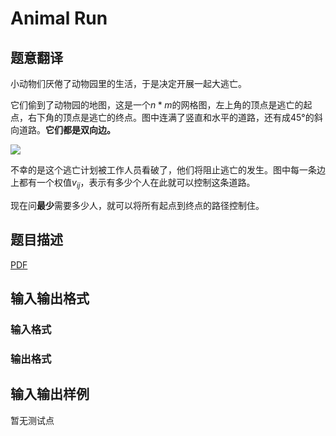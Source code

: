 # Animal Run

## 题意翻译

小动物们厌倦了动物园里的生活，于是决定开展一起大逃亡。

它们偷到了动物园的地图，这是一个$n*m$的网格图，左上角的顶点是逃亡的起点，右下角的顶点是逃亡的终点。图中连满了竖直和水平的道路，还有成$45$°的斜向道路。**它们都是双向边。**

![](https://cdn.luogu.org/upload/pic/42447.png)

不幸的是这个逃亡计划被工作人员看破了，他们将阻止逃亡的发生。图中每一条边上都有一个权值$v_{ij}$，表示有多少个人在此就可以控制这条道路。

现在问**最少**需要多少人，就可以将所有起点到终点的路径控制住。

## 题目描述

[problemUrl]: https://uva.onlinejudge.org/index.php?option=com_onlinejudge&Itemid=8&category=446&page=show_problem&problem=4122

[PDF](https://uva.onlinejudge.org/external/13/p1376.pdf)

## 输入输出格式

### 输入格式

### 输出格式

## 输入输出样例

暂无测试点


